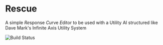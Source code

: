 # Rescue
A simple *Re*sponse *Cu*rve *E*ditor to be used with a Utility AI structured like Dave Mark's Infinite Axis Utility System

![Build Status](https://ci.appveyor.com/api/projects/status/github/ltjax/rescue)
